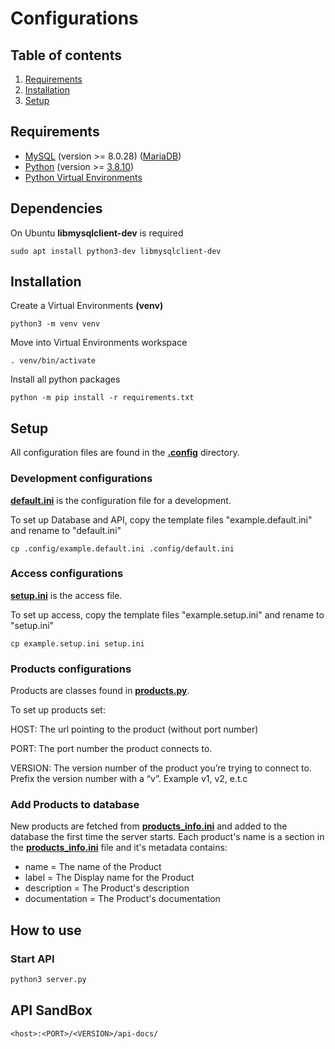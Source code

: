 # Configurations

## Table of contents

1. [Requirements](#requirements)
2. [Installation](#installation)
3. [Setup](#setup)

## Requirements

- [MySQL](https://www.mysql.com/) (version >= 8.0.28) ([MariaDB](https://mariadb.org/))
- [Python](https://www.python.org/) (version >= [3.8.10](https://www.python.org/downloads/release/python-3810/))
- [Python Virtual Environments](https://docs.python.org/3/tutorial/venv.html)

## Dependencies

On Ubuntu **libmysqlclient-dev** is required

```
sudo apt install python3-dev libmysqlclient-dev
```

## Installation

Create a Virtual Environments **(venv)**

```
python3 -m venv venv
```

Move into Virtual Environments workspace

```
. venv/bin/activate
```

Install all python packages

```
python -m pip install -r requirements.txt
```

## Setup

All configuration files are found in the **[.config](../.config)** directory.

### Development configurations

**[default.ini](../.config/example.default.ini)** is the configuration file for a development.

To set up Database and API, copy the template files "example.default.ini" and rename to "default.ini"

```
cp .config/example.default.ini .config/default.ini
```

### Access configurations

**[setup.ini](../example.setup.ini)** is the access file.

To set up access, copy the template files "example.setup.ini" and rename to "setup.ini"

```
cp example.setup.ini setup.ini
```

### Products configurations

Products are classes found in **[products.py](../products.py)**.

To set up products set:

HOST: The url pointing to the product (without port number)

PORT: The port number the product connects to.

VERSION: The version number of the product you’re trying to connect to. Prefix the version number with a “v”. Example v1, v2, e.t.c

### Add Products to database

New products are fetched from **[products_info.ini](../products_info.ini)** and added to the database the first time the server starts. Each product's name is a section in the **[products_info.ini](../products_info.ini)** file and it's metadata contains:

- name = The name of the Product
- label = The Display name for the Product
- description = The Product's description
- documentation = The Product's documentation

## How to use

### Start API

```bash
python3 server.py
```

## API SandBox

```
<host>:<PORT>/<VERSION>/api-docs/
```
